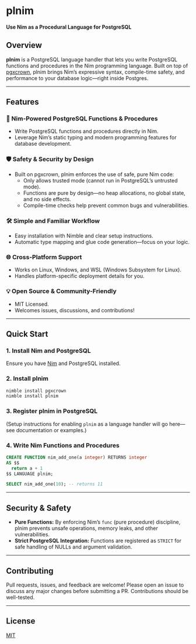 # plnim

**Use Nim as a Procedural Language for PostgreSQL**

## Overview

**plnim** is a PostgreSQL language handler that lets you write PostgreSQL functions and procedures in the Nim programming language. Built on top of [pgxcrown](https://github.com/luisacosta828/pgxcrown), plnim brings Nim’s expressive syntax, compile-time safety, and performance to your database logic—right inside Postgres.

---

## Features

### 🚀 Nim-Powered PostgreSQL Functions & Procedures
- Write PostgreSQL functions and procedures directly in Nim.
- Leverage Nim’s static typing and modern programming features for database development.

### 🛡️ Safety & Security by Design
- Built on pgxcrown, plnim enforces the use of safe, pure Nim code:
  - Only allows trusted mode (cannot run in PostgreSQL’s untrusted mode).
  - Functions are pure by design—no heap allocations, no global state, and no side effects.
  - Compile-time checks help prevent common bugs and vulnerabilities.

### 🛠️ Simple and Familiar Workflow
- Easy installation with Nimble and clear setup instructions.
- Automatic type mapping and glue code generation—focus on your logic.

### 🌐 Cross-Platform Support
- Works on Linux, Windows, and WSL (Windows Subsystem for Linux).
- Handles platform-specific deployment details for you.

### 💡 Open Source & Community-Friendly
- MIT Licensed.
- Welcomes issues, discussions, and contributions!

---

## Quick Start

### 1. Install Nim and PostgreSQL

Ensure you have [Nim](https://nim-lang.org/) and PostgreSQL installed.

### 2. Install plnim

```bash
nimble install pgxcrown
nimble install plnim
```

### 3. Register plnim in PostgreSQL

(Setup instructions for enabling `plnim` as a language handler will go here—see documentation or examples.)

### 4. Write Nim Functions and Procedures

```sql
CREATE FUNCTION nim_add_one(a integer) RETURNS integer
AS $$
  return a + 1
$$ LANGUAGE plnim;

SELECT nim_add_one(10); -- returns 11
```

---

## Security & Safety

- **Pure Functions:** By enforcing Nim’s `func` (pure procedure) discipline, plnim prevents unsafe operations, memory leaks, and other vulnerabilities.
- **Strict PostgreSQL Integration:** Functions are registered as `STRICT` for safe handling of NULLs and argument validation.

---

## Contributing

Pull requests, issues, and feedback are welcome! Please open an issue to discuss any major changes before submitting a PR. Contributions should be well-tested.

---

## License

[MIT](https://choosealicense.com/licenses/mit/)
